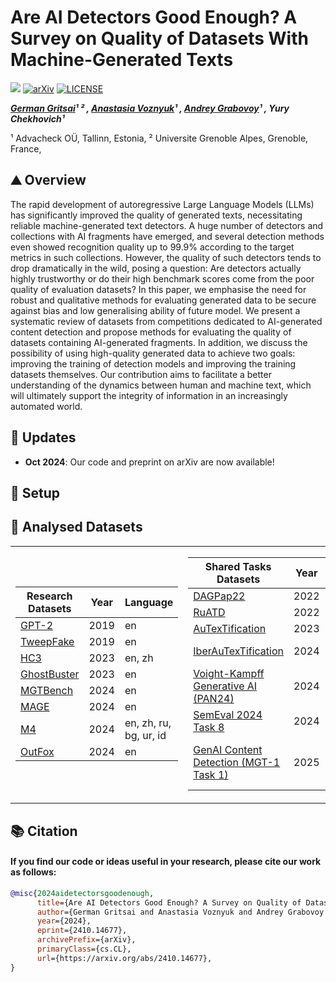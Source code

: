 

# Are AI Detectors Good Enough? A Survey on Quality of Datasets With Machine-Generated Texts
![](https://img.shields.io/badge/Made_with-python-blue.svg)
[![arXiv](https://img.shields.io/badge/arXiv-2410.14677-b31b1b.svg)](https://arxiv.org/abs/2410.14677)
[![LICENSE](https://img.shields.io/badge/License-Apache--2.0-green.svg)](https://github.com/ryuryukke/OUTFOX?tab=Apache-2.0-1-ov-file)



<!-- **Authors:** -->

**_[German Gritsai](https://github.com/grgera)¹ ² , [Anastasia Voznyuk](https://github.com/natriistorm)¹ , [Andrey Grabovoy](https://github.com/andriygav)¹ , Yury Chekhovich¹_**


<!-- **Affiliations:** -->

¹ Advacheck OÜ, Tallinn, Estonia, ² Universite Grenoble Alpes, Grenoble, France,

## :mountain: Overview

The rapid development of autoregressive Large Language Models (LLMs) has significantly improved the quality of generated texts, necessitating reliable machine-generated text detectors. A huge number of detectors and collections with AI fragments have emerged, and several detection methods even showed recognition quality up to 99.9% according to the target metrics in such collections. However, the quality of such detectors tends to drop dramatically in the wild, posing a question: Are detectors actually highly trustworthy or do their high benchmark scores come from the poor quality of evaluation datasets? In this paper, we emphasise the need for robust and qualitative methods for evaluating generated data to be secure against bias and low generalising ability of future model. We present a systematic review of datasets from competitions dedicated to AI-generated content detection and propose methods for evaluating the quality of datasets containing AI-generated fragments. In addition, we discuss the possibility of using high-quality generated data to achieve two goals: improving the training of detection models and improving the training datasets themselves. Our contribution aims to facilitate a better understanding of the dynamics between human and machine text, which will ultimately support the integrity of information in an increasingly automated world.

## 📢 Updates
- **Oct 2024**: Our code and preprint on arXiv are now available!

## 🔨 Setup



## :mountain_railway: Analysed Datasets

<table>
<tr>
</tr>
<tr>
<td>



|           Research Datasets           | Year | Language                           |
|---------------------------------------|------|------------------------------------|                                              
| [GPT-2](https://github.com/openai/gpt-2-output-dataset)              | 2019 | en                                 |
| [TweepFake](https://arxiv.org/abs/2008.00036)        | 2019 | en                                 |
| [HC3](https://arxiv.org/abs/2301.07597)              | 2023 | en, zh                             |
| [GhostBuster](https://arxiv.org/abs/2305.15047)      | 2023 | en                                 |
| [MGTBench](https://arxiv.org/abs/2303.14822)              | 2024 | en                                 |
| [MAGE](https://arxiv.org/abs/2305.13242)             | 2024 | en                                 |
| [M4](https://arxiv.org/abs/2305.14902)               | 2024 | en, zh, ru, bg, ur, id             |
| [OutFox](https://arxiv.org/abs/2307.11729)           | 2024 | en                                 |





</td>
<td>




| Shared Tasks Datasets           | Year | Language                           |  
|-----------------------------|------|------------------------------------| 
| [DAGPap22](https://www.kaggle.com/competitions/detecting-generated-scientific-papers/)         | 2022 | en                                 |
| [RuATD](https://github.com/dialogue-evaluation/RuATD)            | 2022 | ru                                 |
| [AuTexTification](https://sites.google.com/view/autextification)            | 2023 | en, es                             |
| [IberAuTexTification](https://sites.google.com/view/iberautextification)        | 2024 | es, en, ca,<br> gl, eu, pt</br>             |
| [Voight-Kampff Generative AI (PAN24)](https://pan.webis.de/clef24/pan24-web/generated-content-analysis.html)          | 2024 | en                                 |
| [SemEval 2024 Task 8](https://github.com/mbzuai-nlp/SemEval2024-task8)   | 2024 | en, ar, de, it                     |
| [GenAI Content Detection (MGT-1 Task 1)](https://genai-content-detection.gitlab.io/)      | 2025 | en, zh, it, ar, de, <br>ru, bg, ur, id</br> |



</td>
</tr>
</table>


## 📚 Citation
#### If you find our code or ideas useful in your research, please cite our work as follows:
```bibtex
@misc{2024aidetectorsgoodenough,
      title={Are AI Detectors Good Enough? A Survey on Quality of Datasets With Machine-Generated Texts}, 
      author={German Gritsai and Anastasia Voznyuk and Andrey Grabovoy and Yury Chekhovich},
      year={2024},
      eprint={2410.14677},
      archivePrefix={arXiv},
      primaryClass={cs.CL},
      url={https://arxiv.org/abs/2410.14677}, 
}
```
